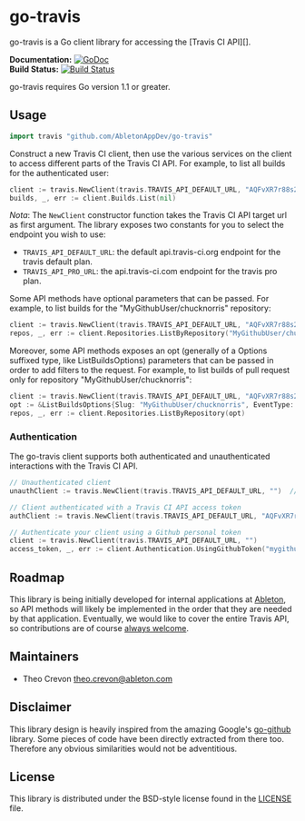 # go-travis

go-travis is a Go client library for accessing the [Travis CI API][].

**Documentation:** [![GoDoc](https://godoc.org/github.com/AbletonAppDev/go-travis/travis?status.svg)](https://godoc.org/github.com/AbletonAppDev/go-travis/travis)  
**Build Status:** [![Build Status](https://travis-ci.org/AbletonAppDev/go-travis.svg?branch=master)](https://travis-ci.org/AbletonAppDev/go-travis)  

go-travis requires Go version 1.1 or greater.

## Usage ##

```go
import travis "github.com/AbletonAppDev/go-travis"
```

Construct a new Travis CI client, then use the various services on the client to
access different parts of the Travis CI API.  For example, to list all
builds for the authenticated user:

```go
client := travis.NewClient(travis.TRAVIS_API_DEFAULT_URL, "AQFvXR7r88s2Db5-dMYo3g")
builds, _, err := client.Builds.List(nil)
```

*Nota*: The ``NewClient`` constructor function takes the Travis CI API target url as first argument. The library exposes two constants for you to select the endpoint you wish to use:
  + ``TRAVIS_API_DEFAULT_URL``: the default api.travis-ci.org endpoint for the travis default plan.
  + ``TRAVIS_API_PRO_URL``: the api.travis-ci.com endpoint for the travis pro plan.

Some API methods have optional parameters that can be passed.  For example,
to list builds for the "MyGithubUser/chucknorris" repository:

```go
client := travis.NewClient(travis.TRAVIS_API_DEFAULT_URL, "AQFvXR7r88s2Db5-dMYo3g")
repos, _, err := client.Repositories.ListByRepository("MyGithubUser/chucknorris", nil)
```

Moreover, some API methods exposes an opt (generally of a Options suffixed type, like ListBuildsOptions) parameters that can be passed in order to add filters to the request. For example, to list builds of pull request only for repository "MyGithubUser/chucknorris":

```go
client := travis.NewClient(travis.TRAVIS_API_DEFAULT_URL, "AQFvXR7r88s2Db5-dMYo3g")
opt := &ListBuildsOptions{Slug: "MyGithubUser/chucknorris", EventType: "pull_request"}
repos, _, err := client.Repositories.ListByRepository(opt)
```

### Authentication ###

The go-travis client supports both authenticated and unauthenticated interactions with the Travis CI API.

```go
// Unauthenticated client
unauthClient := travis.NewClient(travis.TRAVIS_API_DEFAULT_URL, "")  // Unauthenticated client

// Client authenticated with a Travis CI API access token
authClient := travis.NewClient(travis.TRAVIS_API_DEFAULT_URL, "AQFvXR7r88s2Db5-dMYo3g")

// Authenticate your client using a Github personal token
client := travis.NewClient(travis.TRAVIS_API_DEFAULT_URL, "")
access_token, _, err := client.Authentication.UsingGithubToken("mygithubtoken")  // Your client is now authenticated
```


## Roadmap ##

This library is being initially developed for internal applications at
[Ableton](http://ableton.com), so API methods will likely be implemented in the order that they are
needed by that application. Eventually, we would like to cover the entire
Travis API, so contributions are of course [always welcome][contributing]. 

[contributing]: CONTRIBUTING.md

## Maintainers

* Theo Crevon <theo.crevon@ableton.com>

## Disclaimer

This library design is heavily inspired from the amazing Google's [go-github](https://github.com/google/go-github) library. Some pieces of code have been directly extracted from there too. Therefore any obvious similarities would not be adventitious.

## License ##

This library is distributed under the BSD-style license found in the [LICENSE](./LICENSE)
file.
